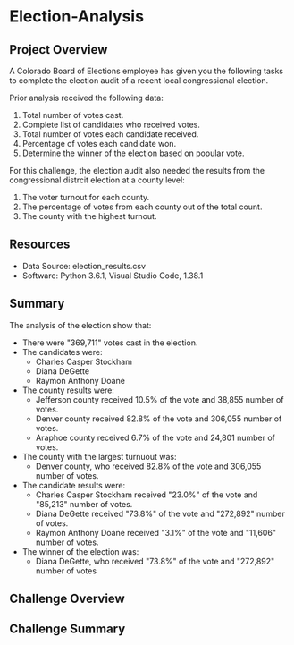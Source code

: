 # Election-Analysis

## Project Overview
A Colorado Board of Elections employee has given you the following tasks to complete the election audit of a recent local congressional election. 

Prior analysis received the following data:
1. Total number of votes cast. 
2. Complete list of candidates who received votes.
3. Total number of votes each candidate received. 
4. Percentage of votes each candidate won. 
5. Determine the winner of the election based on popular vote. 

For this challenge, the election audit also needed the results from the congressional distrcit election at a county level:
1. The voter turnout for each county.
2. The percentage of votes from each county out of the total count.
3. The county with the highest turnout.

## Resources
- Data Source: election_results.csv
- Software: Python 3.6.1, Visual Studio Code, 1.38.1

## Summary
The analysis of the election show that:
- There were "369,711" votes cast in the election.
- The candidates were:
  - Charles Casper Stockham
  - Diana DeGette
  - Raymon Anthony Doane
- The county results were:
  - Jefferson county received 10.5% of the vote and 38,855 number of votes.
  - Denver county received 82.8% of the vote and 306,055 number of votes.
  - Araphoe county received 6.7% of the vote and 24,801 number of votes.
- The county with the largest turnuout was:
  - Denver county, who received 82.8% of the vote and 306,055 number of votes.
- The candidate results were:
  - Charles Casper Stockham received "23.0%" of the vote and "85,213" number of votes.
  - Diana DeGette received "73.8%" of the vote and "272,892" number of votes.
  - Raymon Anthony Doane received "3.1%" of the vote and "11,606" number of votes.
- The winner of the election was:
  - Diana DeGette, who received "73.8%" of the vote and "272,892" number of votes

## Challenge Overview

## Challenge Summary 
